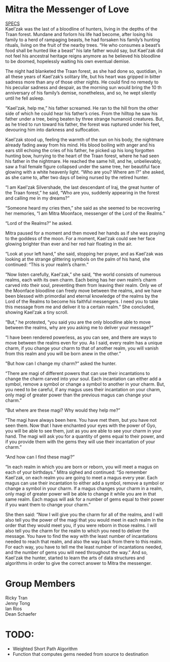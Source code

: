 # Mitra the Messenger of Love
[SPECS](http://rickytran.com:8000/f/fd1c01e620/?dl=1)  
Kael’zak was the last of a bloodline of hunters, living in the depths of the Traan forest. Mundane and
forlorn his life had become, after losing his family to a herd of rampaging beasts, he had forsaken his
family’s hunting rituals, living on the fruit of the nearby trees. “He who consumes a beast’s food shall be
hunted like a beast” his late father would say, but Kael’zak did not feel his ancestral heritage reigns
anymore as he believed his bloodline to be doomed, hopelessly waiting his own eventual demise.

The night had blanketed the Traan forest, as she had done so, quotidian, in all these years of Kael’zak’s
solitary life, but his heart was gripped in bitter sadness more than any of those other nights. He could find
no remedy to his peculiar sadness and despair, as the morning sun would bring the 10 th anniversary of his
family’s demise, nonetheless, and so, he wept silently until he fell asleep.

“Kael’zak, help me,” his father screamed. He ran to the hill from the other side of which he could hear his
father’s cries. From the hilltop he saw his father under a tree, being beaten by three strange humanoid
creatures. But, as he tried to run toward his father, the forest was ruptured under his feet, devouring him
into darkness and suffocation.
  
Kael’zak stood up, feeling the warmth of the sun on his body, the nightmare already fading away from his
mind. His blood boiling with anger and his ears still echoing the cries of his father, he picked up his long
forgotten hunting bow, hurrying to the heart of the Traan forest, where he had seen his father in the
nightmare. He reached the same hill, and he, unbelievably, saw a frail female figure collapsed under the
same tree, her beautiful face glowing with a white heavenly light.
“Who are you? Where am I?” she asked, as she came to, after two days of being nursed by the retired
hunter.
    
“I am Kael’zak Silvershade, the last descendant of Iraj, the great hunter of the Traan forest,” he said, “Who
are you, suddenly appearing in the forest and calling me in my dreams?”

“Someone heard my cries then,” she said as she seemed to be recovering her memories, “I am Mitra
Moonface, messenger of the Lord of the Realms.”
  
“Lord of the Realms?” he asked.
  
Mitra paused for a moment and then moved her hands as if she was praying to the goddess of the moon.
For a moment, Kael’zak could see her face glowing brighter than ever and her red hair floating in the air.

“Look at your left hand,” she said, stopping her prayer, and as Kael’zak was looking at the strange glittering
symbols on the palm of his hand, she continued: “This is your realm’s charm.”

“Now listen carefully, Kael’zak,” she said, “the world consists of numerous realms, each with its own
charm. Each being has her own realm’s charm carved into their soul, preventing them from leaving their
realm. Only we of the Moonface bloodline can freely move between the realms, and we have been blessed
with primordial and eternal knowledge of the realms by the Lord of the Realms to become his faithful
messengers. I need you to take this message from me and deliver it to a certain realm.” She concluded,
showing Kael’zak a tiny scroll.

“But,” he protested, “you said you are the only bloodline able to move between the realms, why are you
asking me to deliver your message?”

“I have been rendered powerless, as you can see, and there are ways to move between the realms even
for you. As I said, every realm has a unique charm, if you change your charm to that of another realm, you
will vanish from this realm and you will be born anew in the other.”

"But how can I change my charm?” asked the hunter.

“There are magi of different powers that can use their incantations to change the charm carved into your
soul. Each incantation can either add a symbol, remove a symbol or change a symbol to another in your
charm. But, you need to be careful, if any magus uses their incantation on your charm, only magi of greater
power than the previous magus can change your charm.”

“But where are these magi? Why would they help me?”

“The magi have always been here. You have met them, but you have not seen them. Now that I have
enchanted your eyes with the power of Gyo, you will be able to see them, just as you are able to see your
charm in your hand. The magi will ask you for a quantity of gems equal to their power, and if you provide
them with the gems they will use their incantation of your charm.”

“And how can I find these magi?”

“In each realm in which you are born or reborn, you will meet a magus on each of your birthdays.”
Mitra sighed and continued: “So remember Kael’zak, on each realm you are going to meet a magus every
year. Each magus can use their incantation to either add a symbol, remove a symbol or change a symbol
in your charm. If a magus changes your charm in a realm, only magi of greater power will be able to change
it while you are in that same realm. Each magus will ask for a number of gems equal to their power if you
want them to change your charm.”

She then said: “Now I will give you the charm for all of the realms, and I will also tell you the power of the
magi that you would meet in each realm in the order that they would meet you, if you were reborn in
those realms. I will also tell you the charm for the realm to which you need to deliver the message. You
have to find the way with the least number of incantations needed to reach that realm, and also the way
back from there to this realm. For each way, you have to tell me the least number of incantations needed,
and the number of gems you will need throughout the way.”
And so, Kael’zak the hunter, started to learn the arts of data structures and algorithms in order to give the
correct answer to Mitra the messenger.

# Group Members
Ricky Tran  
Jenny Tong  
Ian Rios  
Dean Schaefer  

# TODO:
* Weighted Short Path Algorithm 
* Function that computes gems needed from source to destination
